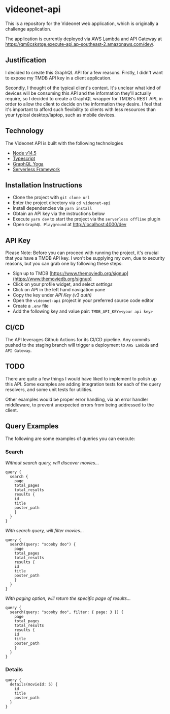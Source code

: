# videonet-api

This is a repository for the Videonet web application, which is originally a challenge application.

The application is currently deployed via AWS Lambda and API Gateway at https://qm8cskstge.execute-api.ap-southeast-2.amazonaws.com/dev/.

## Justification

I decided to create this GraphQL API for a few reasons.
Firstly, I didn't want to expose my TMDB API key in a client application.

Secondly, I thought of the typical client's context. It's unclear what kind of devices will be consuming this API and the information they'll actually require, so I decided to create a GraphQL wrapper for TMDB's REST API, in order to allow the client to decide on the information they desire. I feel that it's important to afford such flexibility to clients with less resources than your typical desktop/laptop, such as mobile devices.

## Technology

The Videonet API is built with the following technologies

- [Node v14.5](https://nodejs.org/en/docs/)
- [Typescript](https://www.typescriptlang.org/docs/home)
- [GraphQL Yoga](https://github.com/prisma-labs/graphql-yoga)
- [Serverless Framework](https://www.serverless.com/framework/docs/)

## Installation Instructions

- Clone the project with `git clone url`
- Enter the project directory via `cd videonet-api`
- Install dependencies via `yarn install`
- Obtain an API key via the instructions below
- Execute `yarn dev` to start the project via the `serverless offline` plugin
- Open `GraphQL Playground` at [http://localhost:4000/dev](http://localhost:4000/dev)

## API Key

Please Note: Before you can proceed with running the project, it's crucial that you have a TMDB API key. I won't be supplying my own, due to security reasons, but you can grab one by following these steps:

- Sign up to TMDB [https://www.themoviedb.org/signup](https://www.themoviedb.org/signup)
- Click on your profile widget, and select _settings_
- Click on _API_ in the left hand navigation pane
- Copy the key under _API Key (v3 auth)_
- Open the `videonet-api` project in your preferred source code editor
- Create a `.env` file
- Add the following key and value pair: `TMDB_API_KEY=<your api key>`

## CI/CD

The API leverages Github Actions for its CI/CD pipeline. Any commits pushed to the staging branch will trigger a deployment to `AWS Lambda` and `API Gateway`.

## TODO

There are quite a few things I would have liked to implement to polish up this API. Some examples are adding integration tests for each of the query resolvers, and some unit tests for utilities.

Other examples would be proper error handling, via an error handler middleware, to prevent unexpected errors from being addressed to the client.

## Query Examples

The following are some examples of queries you can execute:

### Search

_Without search query, will discover movies..._

```
query {
  search {
    page
    total_pages
    total_results
    results {
    id
    title
    poster_path
    }
  }
}
```

_With search query, will filter movies..._

```
query {
  search(query: "scooby doo") {
    page
    total_pages
    total_results
    results {
    id
    title
    poster_path
    }
  }
}
```

_With paging option, will return the specific page of results..._

```
query {
  search(query: "scooby doo", filter: { page: 3 }) {
    page
    total_pages
    total_results
    results {
    id
    title
    poster_path
    }
  }
}
```

### Details

```
query {
  details(movieId: 5) {
    id
    title
    poster_path
  }
}
```
